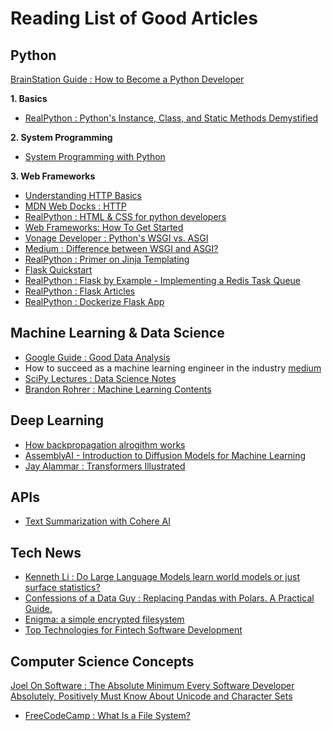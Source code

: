 # Reading List of Good Articles

## Python

[BrainStation Guide : How to Become a Python Developer](https://brainstation.io/career-guides/how-to-become-a-python-developer)

**1. Basics**

- [RealPython : Python's Instance, Class, and Static Methods Demystified](https://realpython.com/instance-class-and-static-methods-demystified/)

**2. System Programming**

- [System Programming with Python](https://python-course.eu/applications-python/python-and-the-shell.php)

**3. Web Frameworks**

- [Understanding HTTP Basics](http://www.steves-internet-guide.com/http-basics/)
- [MDN Web Docks : HTTP](https://developer.mozilla.org/en-US/docs/Web/HTTP)
- [RealPython : HTML & CSS for python developers](https://realpython.com/html-css-python/)
- [Web Frameworks: How To Get Started](https://djangostars.com/blog/what-is-a-web-framework/)
- [Vonage Developer : Python's WSGI vs. ASGI](https://developer.vonage.com/en/blog/21/11/19/how-wsgi-vs-asgi-is-like-baking-a-cake)
- [Medium : Difference between WSGI and ASGI?](https://medium.com/analytics-vidhya/difference-between-wsgi-and-asgi-807158ed1d4c)
- [RealPython : Primer on Jinja Templating](https://realpython.com/primer-on-jinja-templating/)
- [Flask Quickstart](https://flask.palletsprojects.com/en/2.2.x/quickstart/)
- [RealPython : Flask by Example - Implementing a Redis Task Queue](https://realpython.com/flask-by-example-implementing-a-redis-task-queue/)
- [RealPython : Flask Articles](https://realpython.com/tutorials/flask/)
- [RealPython : Dockerize Flask App](https://realpython.com/dockerizing-flask-with-compose-and-machine-from-localhost-to-the-cloud/)


## Machine Learning & Data Science

- [Google Guide : Good Data Analysis](https://developers.google.com/machine-learning/guides/good-data-analysis)
- How to succeed as a machine learning engineer in the industry [medium](https://towardsdatascience.com/how-to-succeed-as-a-machine-learning-engineer-in-the-industry-d36ffc2f2631)
- [SciPy Lectures : Data Science Notes](https://scipy-lectures.org/index.html)
- [Brandon Rohrer : Machine Learning Contents](https://e2eml.school/blog.html)

## Deep Learning
- [How backpropagation alrogithm works](http://neuralnetworksanddeeplearning.com/chap2.html)
- [AssemblyAI - Introduction to Diffusion Models for Machine Learning](https://www.assemblyai.com/blog/diffusion-models-for-machine-learning-introduction/)
- [Jay Alammar : Transformers Illustrated](https://jalammar.github.io/illustrated-transformer/)

## APIs

- [Text Summarization with Cohere AI](https://docs.cohere.ai/docs/text-summarization-guide)

## Tech News

- [Kenneth Li : Do Large Language Models learn world models or just surface statistics?](https://thegradient.pub/othello/)
- [Confessions of a Data Guy : Replacing Pandas with Polars. A Practical Guide.](https://www.confessionsofadataguy.com/replacing-pandas-with-polars-a-practical-guide/)
- [Enigma: a simple encrypted filesystem](https://github.com/aegistudio/enigma)
- [Top Technologies for Fintech Software Development](https://djangostars.com/blog/technologies-for-fintech-software-development/)

## Computer Science Concepts

[Joel On Software : The Absolute Minimum Every Software Developer Absolutely, Positively Must Know About Unicode and Character Sets](https://www.joelonsoftware.com/2003/10/08/the-absolute-minimum-every-software-developer-absolutely-positively-must-know-about-unicode-and-character-sets-no-excuses/)
- [FreeCodeCamp : What Is a File System?](https://www.freecodecamp.org/news/file-systems-architecture-explained/)

